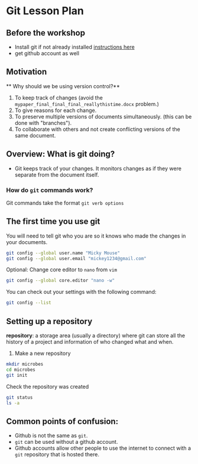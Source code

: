 # Git Lesson Plan
## Before the workshop
* Install git if not already installed
[instructions here](https://carpentries.github.io/workshop-template/#git)
* get github account as well

## Motivation
** Why should we be using version control?**
1) To keep track of changes (avoid the `mypaper_final_final_final_reallythistime.docx` problem.)
2) To give reasons for each change.
3) To preserve multiple versions of documents simultaneously. (this can be done with "branches").
4) To collaborate with others and not create conflicting versions of the same document.

## Overview: What is git doing?
* Git keeps track of your changes. It monitors changes as if they were separate from the document itself.
### How do `git` commands work?
Git commands take the format `git verb options`

## The first time you use git
You will need to tell git who you are so it knows who made the changes in your documents. 

```bash
git config --global user.name "Micky Mouse"
git config --global user.email "mickey1234@gmail.com"
```

Optional: Change core editor to `nano` from `vim`
```bash
git config --global core.editor "nano -w"
```

You can check out your settings with the following command:
```bash
git config --list
```

## Setting up a repository

**repository**: a storage area (usually a directory) where git can store all the history of a project and information of who changed what and when.

1) Make a new repository
```bash
mkdir microbes
cd microbes
git init
```

Check the repository was created
```bash
git status
ls -a
```
## Common points of confusion:
* Github is not the same as `git`.
* `git` can be used without a github account.
* Github accounts allow other people to use the internet to connect with a `git` repository that is hosted there.